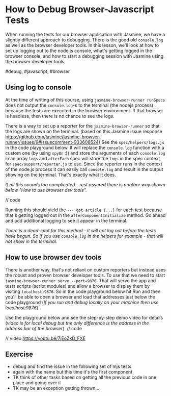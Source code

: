 # How to Debug Browser-Javascript Tests

When running the tests for our browser application with Jasmine, we have a slightly different approach to debugging. There is the good old `console.log` as well as the browser developer tools. In this lesson, we'll look at how to set up logging out to the node.js console, what's getting logged in the browser console, and how to start a debugging session with Jasmine using the browser developer tools.

#debug, #javascript, #browser

## Using log to console

At the time of writing of this course, using `jasmine-browser-runner runSpecs` does not output the `console.log`-s to the terminal (the nodejs process) because the tests are executed in the browser environment. If that browser is headless, then there is no chance to see the logs.

There is a way to set up a reporter for the `jasmine-browser-runner` so that the logs are shown on the terminal. (based on this Jasmine issue response https://github.com/jasmine/jasmine-browser-runner/issues/9#issuecomment-933608524)
See the `spec/helpers/logs.js` in the code playground below. It will replace the `console.log` function with a custom one (by using `spyOn` :)) and store the arguments of each `console.log` in an array `logs` and `afterEach` spec will store the `logs` in the spec context for `spec/support/reporter.js` to use. Since the reporter runs in the context of the node.js process it can easily call `console.log` and result in the output showing on the terminal. That's exactly what it does.

_If all this sounds too complicated - rest assured there is another way shown below "How to use browser dev tools"._

// code

Running this should yield the `--- got article {...}` for each test because that's getting logged out in the `afterComponentInitialize` method. Go ahead and add additional logging to see it appear in the terminal.

_There is a dead-spot for this method - it will not log out before the tests have begun. So if you use `console.log` in the helpers for example - that will not show in the terminal._

## How to use browser dev tools

There is another way, that's not reliant on custom reporters but instead uses the robust and proven browser developer tools. To use that we need to start `jasmine-browser-runner serve --port=9876`. That will serve the app and tests scripts (script modules) and allow a browser to display them by visiting `localhost:9876`. So in the code playground below hit Run and then you'll be able to open a browser and load that addresses just below the code playground (_If you run and debug locally on your machine then use localhost:9876_).

Use the playground below and see the step-by-step demo video for details (_video is for local debug but the only difference is the address in the address bar of the browser_).
// code

// video
https://youtu.be/7jEoZkD_FXE

## Exercise

- debug and find the issue in the following set of mjs tests
- again with the name but this time it's the first component
- TK think of other tasks based on getting all the previous code in one place and going over it
- TK may be an exception getting thrown...
